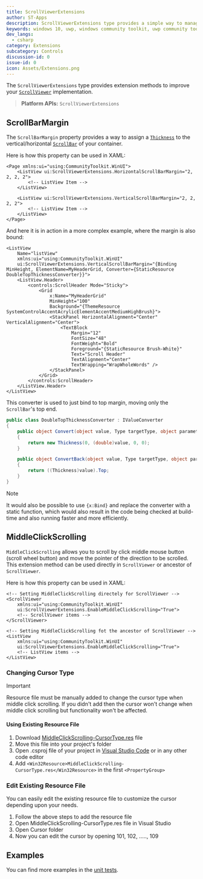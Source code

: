 ```yaml
---
title: ScrollViewerExtensions
author: ST-Apps
description: ScrollViewerExtensions type provides a simple way to manage Margin for any ScrollBar inside any container.
keywords: windows 10, uwp, windows community toolkit, uwp community toolkit, uwp toolkit, ScrollViewer, extensions
dev_langs:
  - csharp
category: Extensions
subcategory: Controls
discussion-id: 0
issue-id: 0
icon: Assets/Extensions.png
---
```


The `ScrollViewerExtensions` type provides extension methods to improve your [`ScrollViewer`](https://learn.microsoft.com/uwp/api/windows.ui.xaml.controls.scrollviewer) implementation.

> **Platform APIs:** `ScrollViewerExtensions`

## ScrollBarMargin

The `ScrollBarMargin` property provides a way to assign a [`Thickness`](https://learn.microsoft.com/dotnet/api/system.windows.thickness) to the vertical/horizontal [`ScrollBar`](https://learn.microsoft.com/uwp/api/windows.ui.xaml.controls.primitives.scrollbar) of your container.

Here is how this property can be used in XAML:

```xaml
<Page xmlns:ui="using:CommunityToolkit.WinUI">
    <ListView ui:ScrollViewerExtensions.HorizontalScrollBarMargin="2, 2, 2, 2">
        <!-- ListView Item -->
    </ListView>

    <ListView ui:ScrollViewerExtensions.VerticalScrollBarMargin="2, 2, 2, 2">
        <!-- ListView Item -->
    </ListView>
</Page>
```

And here it is in action in a more complex example, where the margin is also bound:

```xaml
<ListView
    Name="listView"
    xmlns:ui="using:CommunityToolkit.WinUI"
    ui:ScrollViewerExtensions.VerticalScrollBarMargin="{Binding MinHeight, ElementName=MyHeaderGrid, Converter={StaticResource DoubleTopThicknessConverter}}">
    <ListView.Header>
        <controls:ScrollHeader Mode="Sticky">
            <Grid
                x:Name="MyHeaderGrid"
                MinHeight="100"
                Background="{ThemeResource SystemControlAccentAcrylicElementAccentMediumHighBrush}">
                <StackPanel HorizontalAlignment="Center" VerticalAlignment="Center">
                    <TextBlock
                        Margin="12"
                        FontSize="48"
                        FontWeight="Bold"
                        Foreground="{StaticResource Brush-White}"
                        Text="Scroll Header"
                        TextAlignment="Center"
                        TextWrapping="WrapWholeWords" />
                </StackPanel>
            </Grid>
        </controls:ScrollHeader>
    </ListView.Header>
</ListView>
```

This converter is used to just bind to top margin, moving only the `ScrollBar`'s top end.

```csharp
public class DoubleTopThicknessConverter : IValueConverter
{
    public object Convert(object value, Type targetType, object parameter, string language)
    {
        return new Thickness(0, (double)value, 0, 0);
    }

    public object ConvertBack(object value, Type targetType, object parameter, string language)
    {
        return ((Thickness)value).Top;
    }
}
```

> [!NOTE]
> It would also be possible to use `{x:Bind}` and replace the converter with a static function, which would also result in the code being checked at build-time and also running faster and more efficiently.

## MiddleClickScrolling

`MiddleClickScrolling` allows you to scroll by click middle mouse button (scroll wheel button) and move the pointer of the direction to be scrolled. This extension method can be used directly in `ScrollViewer` or ancestor of `ScrollViewer`.

Here is how this property can be used in XAML:

```xaml
<!-- Setting MiddleClickScrolling directely for ScrollViewer -->
<ScrollViewer
    xmlns:ui="using:CommunityToolkit.WinUI"
    ui:ScrollViewerExtensions.EnableMiddleClickScrolling="True">
    <!-- ScrollViewer items -->
</ScrollViewer>

<!-- Setting MiddleClickScrolling fot the ancestor of ScrollViewer -->
<ListView
    xmlns:ui="using:CommunityToolkit.WinUI"
    ui:ScrollViewerExtensions.EnableMiddleClickScrolling="True">
    <!-- ListView items -->
</ListView>
```

### Changing Cursor Type

> [!IMPORTANT]
> Resource file must be manually added to change the cursor type when middle click scrolling. If you didn't add then the cursor won't change when middle click scrolling but functionality won't be affected.

#### Using Existing Resource File

1. Download [MiddleClickScrolling-CursorType.res](https://github.com/windows-toolkit/WindowsCommunityToolkit/tree/rel/7.1.0/Microsoft.Toolkit.Uwp.UI/Extensions/ScrollViewer/MiddleClickScrolling-CursorType.res) file
2. Move this file into your project's folder
3. Open .csproj file of your project in [Visual Studio Code](https://code.visualstudio.com/) or in any other code editor
4. Add `<Win32Resource>MiddleClickScrolling-CursorType.res</Win32Resource>` in the first `<PropertyGroup>`

### Edit Existing Resource File

You can easily edit the existing resource file to customize the cursor depending upon your needs.

1. Follow the above steps to add the resource file
2. Open MiddleClickScrolling-CursorType.res file in Visual Studio
3. Open Cursor folder
4. Now you can edit the cursor by opening 101, 102, ....., 109

## Examples

You can find more examples in the [unit tests](https://github.com/windows-toolkit/WindowsCommunityToolkit/tree/rel/7.1.0/UnitTests).
